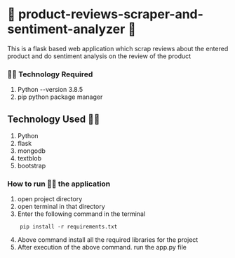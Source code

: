 # 🚀 product-reviews-scraper-and-sentiment-analyzer 🚀

This is a flask based web application which scrap reviews about the entered product and do sentiment analysis on the review of the product 

### 👨‍💻 Technology Required
1. Python --version 3.8.5
2. pip python package manager

## Technology Used 👨‍💻
1. Python
2. flask
3. mongodb
4. textblob
5. bootstrap


### How to run 🏃‍♂️ the application

1. open project directory
2. open terminal in that directory
3. Enter the following command in the terminal
```terminal
    pip install -r requirements.txt
```
4. Above command install all the required libraries for the project
5. After execution of the above command. run the app.py file
